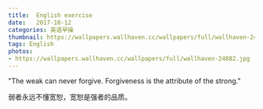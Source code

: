 ```yaml
---
title:  English exercise
date:   2017-10-12
categories: 英语早操
thumbnail: https://wallpapers.wallhaven.cc/wallpapers/full/wallhaven-24882.jpg
tags: English
photos:
- https://wallpapers.wallhaven.cc/wallpapers/full/wallhaven-24882.jpg
---
```


"The weak can never forgive. Forgiveness is the attribute of the strong."
<p>弱者永远不懂宽恕，宽恕是强者的品质。</p>
